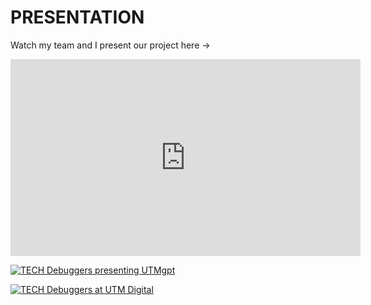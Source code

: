 # PRESENTATION

Watch my team and I present our project here -> 

  <iframe width="560" height="315" 
src="https://www.youtube.com/embed/FLuBFghtZ-w?si=daoebDUMa7i2Ajj2&amp;start=1" title="YouTube video player" frameborder="0" 
allow="accelerometer; autoplay; clipboard-write; encrypted-media; gyroscope; picture-in-picture; web-share" referrerpolicy="strict-origin-when-cross-origin" 
allowfullscreen></iframe>

[![TECH Debuggers presenting UTMgpt](https://imgur.com/JcT5xdD)](https://youtu.be/FLuBFghtZ-w)


[![TECH Debuggers at UTM Digital](https://imgur.com/a/kcwVp7u)](https://youtu.be/8lMLOhbaf7U)
